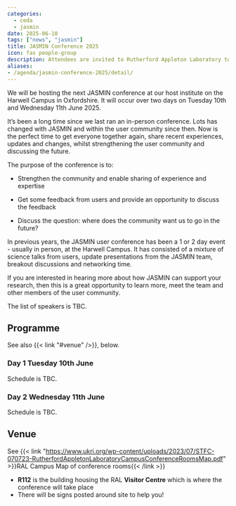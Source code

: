 ```yaml
---
categories:
  - ceda
  - jasmin
date: 2025-06-10
tags: ["news", "jasmin"]
title: JASMIN Conference 2025
icon: fas people-group
description: Attendees are invited to Rutherford Appleton Laboratory to hear the latest updates on JASMIN and share user highlights.
aliases: 
- /agenda/jasmin-conference-2025/detail/
---
```


We will be hosting the next JASMIN conference at our host institute on the Harwell Campus in Oxfordshire. It will occur over two days on Tuesday 10th and Wednesday 11th June 2025.

<!-- Intro to be updated for 2025 -->
It’s been a long time since we last ran an in-person conference. Lots has changed with JASMIN and within the user community since then. Now is the perfect time to get everyone together again, share recent experiences, updates and changes, whilst strengthening the user community and discussing the future.

The purpose of the conference is to:

- Strengthen the community and enable sharing of experience and expertise

- Get some feedback from users and provide an opportunity to discuss the feedback

- Discuss the question: where does the community want us to go in the future?

In previous years, the JASMIN user conference has been a 1 or 2 day event - usually in person, at the Harwell Campus. It has consisted of a mixture of science talks from users, update presentations from the JASMIN team, breakout discussions and networking time.

If you are interested in hearing more about how JASMIN can support your research, then this is a great opportunity to learn more, meet the team and other members of the user community.

<!-- Some of the user highlight talks you can expect are shown below: -->

The list of speakers is TBC.

## Programme

See also {{< link "#venue" />}}, below.

### Day 1 Tuesday 10th June

Schedule is TBC.

<!-- Copy table from jasmin-conference-2023 -->

### Day 2 Wednesday 11th June

Schedule is TBC.

<!-- Copy table from jasmin-conference-2023 -->

## Venue

<!-- Could we replace with a better map? -->
See {{< link "https://www.ukri.org/wp-content/uploads/2023/07/STFC-070723-RutherfordAppletonLaboratoryCampusConferenceRoomsMap.pdf" >}}RAL Campus Map of conference rooms{{< /link >}}

- **R112** is the building housing the RAL **Visitor Centre** which is where the conference will take place
- There will be signs posted around site to help you!
